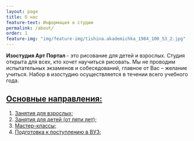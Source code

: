 ```yaml
---
layout: page
title: О нас
feature-text: Информация о студии
permalink: /about/
order: 1
feature-img: "img/feature-img/tishina.akademichka_1984_100_53_2.jpg"
---
```

<strong>Изостудия Арт Портал </strong> - это рисование для детей и взрослых. Студия открыта для всех, кто хочет научиться рисовать. Мы не проводим испытательных экзаменов и собеседований, главное от Вас – желание учиться. Набор в изостудию осуществляется в течении всего учебного года.
<h2  style="font-weight: bold;"><a href="{{ site.baseurl }}/programm/">Основные направления:</a></h2>
<ol>
  <li><a href="{{ site.baseurl }}/programm/index.html#lesson-for-adults">Занятия для взрослых;</a></li>
  <li><a href="{{ site.baseurl }}/programm/index.html#lesson-for-children">Занятия для детей (от пяти лет);</a></li>
  <li><a href="{{ site.baseurl }}/programm/index.html#master-class">Мастер-классы;</a></li>
  <li><a href="{{ site.baseurl }}/programm/index.html#preparation-for-exams">Подготовка к поступлению в ВУЗ;</a></li>
  <!-- <li><a href="{{ site.baseurl }}/programm/index.html#school-of-design">Проект "Школа дизайна".</a></li> -->
</ol>
<!-- <h2 style="font-weight: bold;">Руководитель студии:</h2>
Сурикова Наталья Викторовна. Педагог высшей категории, дизайнер, член союза художников России. -->
